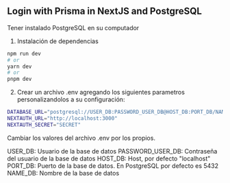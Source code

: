 ## Login with Prisma in NextJS and PostgreSQL


Tener instalado PostgreSQL en su computador

1. Instalación de dependencias

```bash
npm run dev
# or
yarn dev
# or
pnpm dev
```

2. Crear un archivo .env agregando los siguientes parametros personalizandolos a su configuración:

```bash
DATABASE_URL="postgresql://USER_DB:PASSWORD_USER_DB@HOST_DB:PORT_DB/NAME_DB?schema=public"
NEXTAUTH_URL="http://localhost:3000"
NEXTAUTH_SECRET="SECRET"
```

Cambiar los valores del archivo .env por los propios.

USER_DB: Usuario de la base de datos
PASSWORD_USER_DB: Contraseña del usuario de la base de datos
HOST_DB: Host, por defecto "localhost"
PORT_DB: Puerto de la base de datos. En PostgreSQL por defecto es 5432
NAME_DB: Nombre de la base de datos